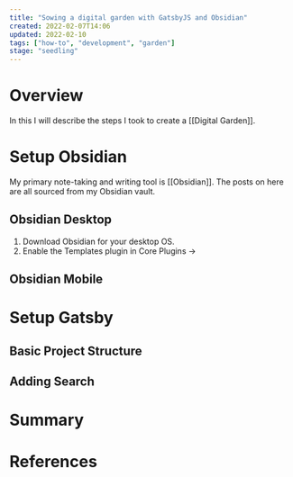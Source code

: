 ```yaml
---
title: "Sowing a digital garden with GatsbyJS and Obsidian"
created: 2022-02-07T14:06
updated: 2022-02-10
tags: ["how-to", "development", "garden"]
stage: "seedling"
---
```


# Overview

In this I will describe the steps I took to create a [[Digital Garden]].

# Setup Obsidian

My primary note-taking and writing tool is [[Obsidian]]. The posts on here are all sourced from my Obsidian vault.

## Obsidian Desktop

1. Download Obsidian for your desktop OS.
2. Enable the Templates plugin in Core Plugins ->

## Obsidian Mobile

# Setup Gatsby

## Basic Project Structure

## Adding Search

# Summary

# References
